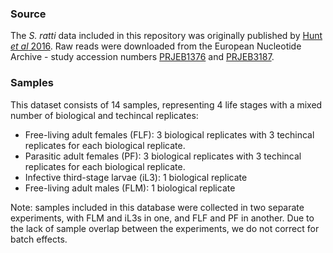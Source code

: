 ### Source

The *S. ratti* data included in this repository was originally published
by [Hunt *et al* 2016](https://www.nature.com/articles/ng.3495). Raw
reads were downloaded from the European Nucleotide Archive - study
accession numbers
[PRJEB1376](https://www.ebi.ac.uk/ena/browser/view/PRJEB1376) and
[PRJEB3187](https://www.ebi.ac.uk/ena/browser/view/PRJEB3187).

### Samples

This dataset consists of 14 samples, representing 4 life stages with a
mixed number of biological and techincal replicates:

-   Free-living adult females (FLF): 3 biological replicates with 3
    techincal replicates for each biological replicate.
-   Parasitic adult females (PF): 3 biological replicates with 3
    techincal replicates for each biological replicate.
-   Infective third-stage larvae (iL3): 1 biological replicate
-   Free-living adult males (FLM): 1 biological replicate

Note: samples included in this database were collected in two separate
experiments, with FLM and iL3s in one, and FLF and PF in another. Due to
the lack of sample overlap between the experiments, we do not correct
for batch effects.
